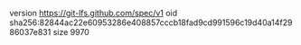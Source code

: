 version https://git-lfs.github.com/spec/v1
oid sha256:82844ac22e60953286e408857cccb18fad9cd991596c19d40a14f2986037e831
size 9970
